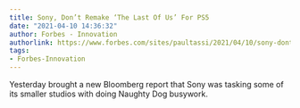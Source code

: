 ```yaml
---
title: Sony, Don’t Remake ‘The Last Of Us’ For PS5
date: "2021-04-10 14:36:32"
author: Forbes - Innovation
authorlink: https://www.forbes.com/sites/paultassi/2021/04/10/sony-dont-remake-the-last-of-us-for-ps5/
tags:
- Forbes-Innovation
---
```

Yesterday brought a new Bloomberg report that Sony was tasking some of its smaller studios with doing Naughty Dog busywork.